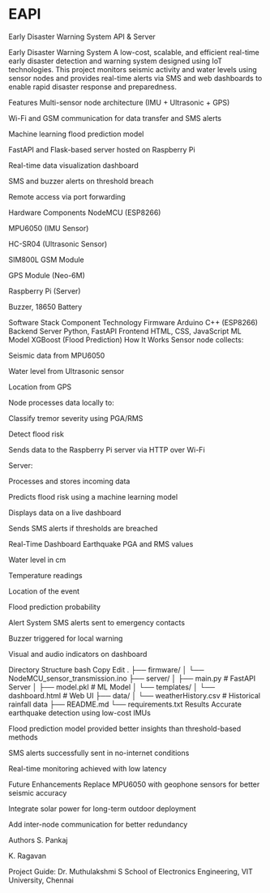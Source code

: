 # EAPI
Early Disaster Warning System API &amp; Server

Early Disaster Warning System
A low-cost, scalable, and efficient real-time early disaster detection and warning system designed using IoT technologies. This project monitors seismic activity and water levels using sensor nodes and provides real-time alerts via SMS and web dashboards to enable rapid disaster response and preparedness.

Features
Multi-sensor node architecture (IMU + Ultrasonic + GPS)

Wi-Fi and GSM communication for data transfer and SMS alerts

Machine learning flood prediction model

FastAPI and Flask-based server hosted on Raspberry Pi

Real-time data visualization dashboard

SMS and buzzer alerts on threshold breach

Remote access via port forwarding

Hardware Components
NodeMCU (ESP8266)

MPU6050 (IMU Sensor)

HC-SR04 (Ultrasonic Sensor)

SIM800L GSM Module

GPS Module (Neo-6M)

Raspberry Pi (Server)

Buzzer, 18650 Battery

Software Stack
Component	Technology
Firmware	Arduino C++ (ESP8266)
Backend Server	Python, FastAPI
Frontend	HTML, CSS, JavaScript
ML Model	XGBoost (Flood Prediction)
How It Works
Sensor node collects:

Seismic data from MPU6050

Water level from Ultrasonic sensor

Location from GPS

Node processes data locally to:

Classify tremor severity using PGA/RMS

Detect flood risk

Sends data to the Raspberry Pi server via HTTP over Wi-Fi

Server:

Processes and stores incoming data

Predicts flood risk using a machine learning model

Displays data on a live dashboard

Sends SMS alerts if thresholds are breached

Real-Time Dashboard
Earthquake PGA and RMS values

Water level in cm

Temperature readings

Location of the event

Flood prediction probability

Alert System
SMS alerts sent to emergency contacts

Buzzer triggered for local warning

Visual and audio indicators on dashboard

Directory Structure
bash
Copy
Edit
.
├── firmware/
│   └── NodeMCU_sensor_transmission.ino
├── server/
│   ├── main.py                # FastAPI Server
│   ├── model.pkl              # ML Model
│   └── templates/
│       └── dashboard.html     # Web UI
├── data/
│   └── weatherHistory.csv     # Historical rainfall data
├── README.md
└── requirements.txt
Results
Accurate earthquake detection using low-cost IMUs

Flood prediction model provided better insights than threshold-based methods

SMS alerts successfully sent in no-internet conditions

Real-time monitoring achieved with low latency

Future Enhancements
Replace MPU6050 with geophone sensors for better seismic accuracy

Integrate solar power for long-term outdoor deployment

Add inter-node communication for better redundancy

Authors
S. Pankaj

K. Ragavan

Project Guide: Dr. Muthulakshmi S
School of Electronics Engineering, VIT University, Chennai
